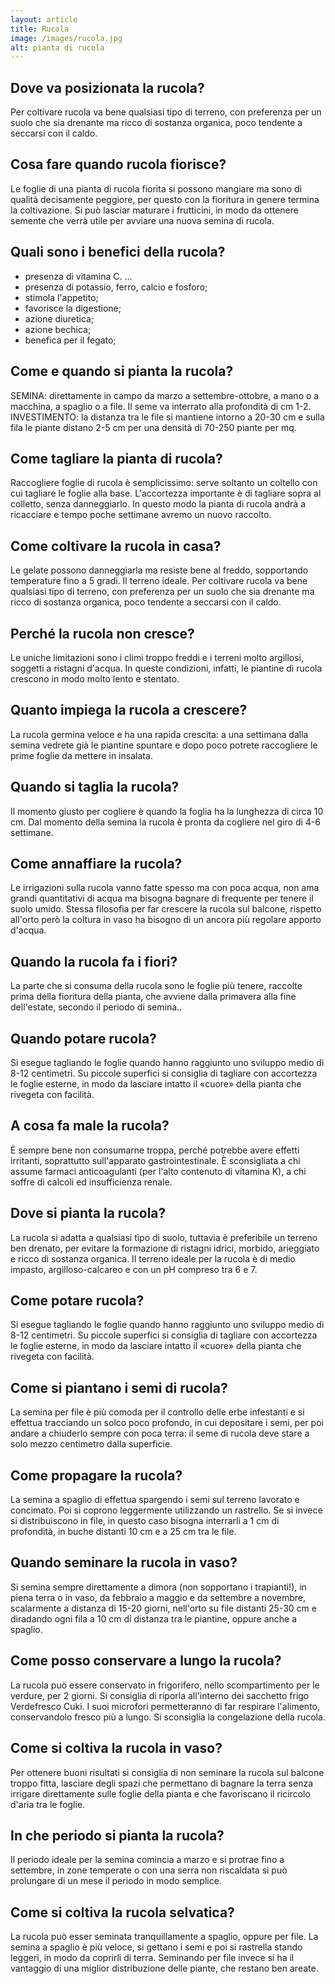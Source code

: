 ```yaml
---
layout: article
title: Rucola
image: /images/rucola.jpg
alt: pianta di rucola
---
```


## Dove va posizionata la rucola?

 Per coltivare rucola va bene qualsiasi tipo di terreno, con preferenza per un suolo che sia drenante ma ricco di sostanza organica, poco tendente a seccarsi con il caldo.

## Cosa fare quando rucola fiorisce?

 Le foglie di una pianta di rucola fiorita si possono mangiare ma sono di qualità decisamente peggiore, per questo con la fioritura in genere termina la coltivazione. Si può lasciar maturare i frutticini, in modo da ottenere semente che verrà utile per avviare una nuova semina di rucola.

## Quali sono i benefici della rucola?

- presenza di vitamina C. ...
- presenza di potassio, ferro, calcio e fosforo;
- stimola l'appetito;
- favorisce la digestione;
- azione diuretica;
- azione bechica;
- benefica per il fegato;

## Come e quando si pianta la rucola?

SEMINA: direttamente in campo da marzo a settembre-ottobre, a mano o a macchina, a spaglio o a file. Il seme va interrato alla profondità di cm 1-2. INVESTIMENTO: la distanza tra le file si mantiene intorno a 20-30 cm e sulla fila le piante distano 2-5 cm per una densità di 70-250 piante per mq.

## Come tagliare la pianta di rucola?

Raccogliere foglie di rucola è semplicissimo: serve soltanto un coltello con cui tagliare le foglie alla base. L'accortezza importante è di tagliare sopra al colletto, senza danneggiarlo. In questo modo la pianta di rucola andrà a ricacciare e tempo poche settimane avremo un nuovo raccolto.

## Come coltivare la rucola in casa?

 Le gelate possono danneggiarla ma resiste bene al freddo, sopportando temperature fino a 5 gradi. Il terreno ideale. Per coltivare rucola va bene qualsiasi tipo di terreno, con preferenza per un suolo che sia drenante ma ricco di sostanza organica, poco tendente a seccarsi con il caldo.

## Perché la rucola non cresce?

 Le uniche limitazioni sono i climi troppo freddi e i terreni molto argillosi, soggetti a ristagni d'acqua. In queste condizioni, infatti, le piantine di rucola crescono in modo molto lento e stentato.

## Quanto impiega la rucola a crescere?

La rucola germina veloce e ha una rapida crescita: a una settimana dalla semina vedrete già le piantine spuntare e dopo poco potrete raccogliere le prime foglie da mettere in insalata.

## Quando si taglia la rucola?

Il momento giusto per cogliere è quando la foglia ha la lunghezza di circa 10 cm. Dal momento della semina la rucola è pronta da cogliere nel giro di 4-6 settimane.

## Come annaffiare la rucola?

Le irrigazioni sulla rucola vanno fatte spesso ma con poca acqua, non ama grandi quantitativi di acqua ma bisogna bagnare di frequente per tenere il suolo umido. Stessa filosofia per far crescere la rucola sul balcone, rispetto all'orto però la coltura in vaso ha bisogno di un ancora più regolare apporto d'acqua.

## Quando la rucola fa i fiori?

La parte che si consuma della rucola sono le foglie più tenere, raccolte prima della fioritura della pianta, che avviene dalla primavera alla fine dell'estate, secondo il periodo di semina..

## Quando potare rucola?

Si esegue tagliando le foglie quando hanno raggiunto uno sviluppo medio di 8-12 centimetri. Su piccole superfici si consiglia di tagliare con accortezza le foglie esterne, in modo da lasciare intatto il «cuore» della pianta che rivegeta con facilità.

## A cosa fa male la rucola?

È sempre bene non consumarne troppa, perché potrebbe avere effetti irritanti, soprattutto sull'apparato gastrointestinale. È sconsigliata a chi assume farmaci anticoagulanti (per l'alto contenuto di vitamina K), a chi soffre di calcoli ed insufficienza renale.

## Dove si pianta la rucola?

La rucola si adatta a qualsiasi tipo di suolo, tuttavia è preferibile un terreno ben drenato, per evitare la formazione di ristagni idrici, morbido, arieggiato e ricco di sostanza organica. Il terreno ideale per la rucola è di medio impasto, argilloso-calcareo e con un pH compreso tra 6 e 7.

## Come potare rucola?

 Si esegue tagliando le foglie quando hanno raggiunto uno sviluppo medio di 8-12 centimetri. Su piccole superfici si consiglia di tagliare con accortezza le foglie esterne, in modo da lasciare intatto il «cuore» della pianta che rivegeta con facilità.

## Come si piantano i semi di rucola?

La semina per file è più comoda per il controllo delle erbe infestanti e si effettua tracciando un solco poco profondo, in cui depositare i semi, per poi andare a chiuderlo sempre con poca terra: il seme di rucola deve stare a solo mezzo centimetro dalla superficie.

## Come propagare la rucola?

La semina a spaglio di effettua spargendo i semi sul terreno lavorato e concimato. Poi si coprono leggermente utilizzando un rastrello. Se si invece si distribuiscono in file, in questo caso bisogna interrarli a 1 cm di profondità, in buche distanti 10 cm e a 25 cm tra le file.

## Quando seminare la rucola in vaso?

Si semina sempre direttamente a dimora (non sopportano i trapianti!), in piena terra o in vaso, da febbraio a maggio e da settembre a novembre, scalarmente a distanza di 15-20 giorni, nell'orto su file distanti 25-30 cm e diradando ogni fila a 10 cm di distanza tra le piantine, oppure anche a spaglio.

## Come posso conservare a lungo la rucola?

La rucola può essere conservato in frigorifero, nello scompartimento per le verdure, per 2 giorni. Si consiglia di riporla all'interno dei sacchetto frigo Verdefresco Cuki. I suoi microfori permetteranno di far respirare l'alimento, conservandolo fresco più a lungo. Si sconsiglia la congelazione della rucola.

## Come si coltiva la rucola in vaso?

 Per ottenere buoni risultati si consiglia di non seminare la rucola sul balcone troppo fitta, lasciare degli spazi che permettano di bagnare la terra senza irrigare direttamente sulle foglie della pianta e che favoriscano il ricircolo d'aria tra le foglie.

## In che periodo si pianta la rucola?

Il periodo ideale per la semina comincia a marzo e si protrae fino a settembre, in zone temperate o con una serra non riscaldata si può prolungare di un mese il periodo in modo semplice.

## Come si coltiva la rucola selvatica?

La rucola può esser seminata tranquillamente a spaglio, oppure per file. La semina a spaglio è più veloce, si gettano i semi e poi si rastrella stando leggeri, in modo da coprirli di terra. Seminando per file invece si ha il vantaggio di una miglior distribuzione delle piante, che restano ben areate.

